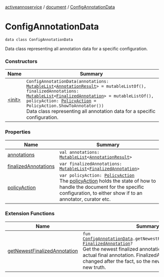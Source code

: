 [activeannoservice](../../index.md) / [document](../index.md) / [ConfigAnnotationData](./index.md)

# ConfigAnnotationData

`data class ConfigAnnotationData`

Data class representing all annotation data for a specific configuration.

### Constructors

| Name | Summary |
|---|---|
| [&lt;init&gt;](-init-.md) | `ConfigAnnotationData(annotations: `[`MutableList`](https://kotlinlang.org/api/latest/jvm/stdlib/kotlin.collections/-mutable-list/index.html)`<`[`AnnotationResult`](../../document.annotation/-annotation-result/index.md)`> = mutableListOf(), finalizedAnnotations: `[`MutableList`](https://kotlinlang.org/api/latest/jvm/stdlib/kotlin.collections/-mutable-list/index.html)`<`[`FinalizedAnnotation`](../../document.annotation/-finalized-annotation/index.md)`> = mutableListOf(), policyAction: `[`PolicyAction`](../../config.policy/-policy-action/index.md)` = PolicyAction.ShowToAnnotator())`<br>Data class representing all annotation data for a specific configuration. |

### Properties

| Name | Summary |
|---|---|
| [annotations](annotations.md) | `val annotations: `[`MutableList`](https://kotlinlang.org/api/latest/jvm/stdlib/kotlin.collections/-mutable-list/index.html)`<`[`AnnotationResult`](../../document.annotation/-annotation-result/index.md)`>` |
| [finalizedAnnotations](finalized-annotations.md) | `var finalizedAnnotations: `[`MutableList`](https://kotlinlang.org/api/latest/jvm/stdlib/kotlin.collections/-mutable-list/index.html)`<`[`FinalizedAnnotation`](../../document.annotation/-finalized-annotation/index.md)`>` |
| [policyAction](policy-action.md) | `var policyAction: `[`PolicyAction`](../../config.policy/-policy-action/index.md)<br>The [policyAction](policy-action.md) holds the state of how to handle the document for the specific configuration, to either show if to an annotator, curator etc. |

### Extension Functions

| Name | Summary |
|---|---|
| [getNewestFinalizedAnnotation](../get-newest-finalized-annotation.md) | `fun `[`ConfigAnnotationData`](./index.md)`.getNewestFinalizedAnnotation(): `[`FinalizedAnnotation`](../../document.annotation/-finalized-annotation/index.md)`?`<br>Get the newest finalized annotation, being treated as the actual final annotation. FinalizedAnnotations can be changed after the fact, so the newest one is always the new truth. |
